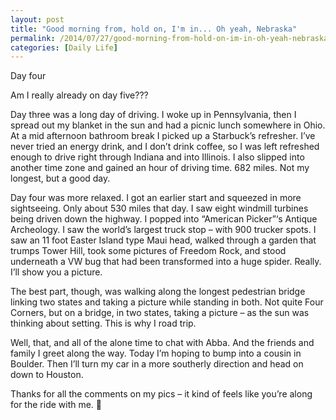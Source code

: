```yaml
---
layout: post
title: "Good morning from, hold on, I'm in... Oh yeah, Nebraska"
permalink: /2014/07/27/good-morning-from-hold-on-im-in-oh-yeah-nebraska/
categories: [Daily Life]
---
```

Day four
  
Am I really already on day five???

Day three was a long day of driving. I woke up in Pennsylvania, then I spread out my blanket in the sun and had a picnic lunch somewhere in Ohio. At a mid afternoon bathroom break I picked up a Starbuck&#8217;s refresher. I&#8217;ve never tried an energy drink, and I don&#8217;t drink coffee, so I was left refreshed enough to drive right through Indiana and into Illinois. I also slipped into another time zone and gained an hour of driving time. 682 miles. Not my longest, but a good day.

Day four was more relaxed. I got an earlier start and squeezed in more sightseeing. Only about 530 miles that day. I saw eight windmill turbines being driven down the highway. I popped into &#8220;American Picker&#8221;&#8216;s Antique Archeology. I saw the world&#8217;s largest truck stop &#8211; with 900 trucker spots. I saw an 11 foot Easter Island type Maui head, walked through a garden that trumps Tower Hill, took some pictures of Freedom Rock, and stood underneath a VW bug that had been transformed into a huge spider. Really. I&#8217;ll show you a picture.

The best part, though, was walking along the longest pedestrian bridge linking two states and taking a picture while standing in both. Not quite Four Corners, but on a bridge, in two states, taking a picture &#8211; as the sun was thinking about setting. This is why I road trip.

Well, that, and all of the alone time to chat with Abba. And the friends and family I greet along the way. Today I&#8217;m hoping to bump into a cousin in Boulder. Then I&#8217;ll turn my car in a more southerly direction and head on down to Houston.

Thanks for all the comments on my pics &#8211; it kind of feels like you&#8217;re along for the ride with me. 🙂
